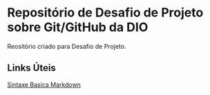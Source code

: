 # Repositório de Desafio de Projeto sobre Git/GitHub da DIO
Reositório criado para Desafio de Projeto.

## Links Úteis
[Sintaxe Basica Markdown](https://www.markdownguide.org/basic-syntax)
